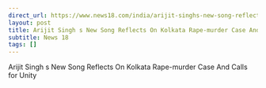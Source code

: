 ```yaml
---
direct_url: https://www.news18.com/india/arijit-singhs-new-song-reflects-on-kolkata-rape-murder-case-and-calls-for-unity-9030934.html
layout: post
title: Arijit Singh s New Song Reflects On Kolkata Rape-murder Case And Calls for Unity
subtitle: News 18
tags: []
---
```


Arijit Singh s New Song Reflects On Kolkata Rape-murder Case And Calls for Unity
